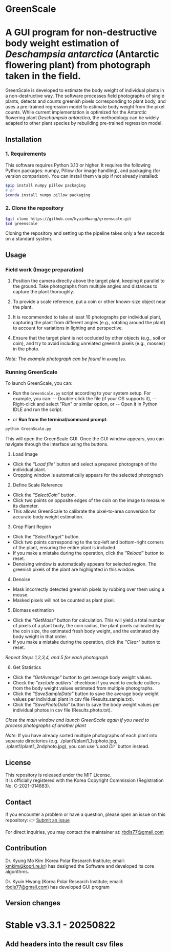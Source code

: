 # GreenScale
# A GUI program for non-destructive body weight estimation of *Deschampsia antarctica* (Antarctic flowering plant) from photograph taken in the field.

GreenScale is developed to estimate the body weight of individual plants in a non-destructive way. 
The software processes field photographs of single plants, detects and counts greenish pixels corresponding to plant body, and uses a pre-trained regression model to estimate body weight from the pixel counts.
While current implementation is optimized for the Antarctic flowering plant *Deschampsia antarctica*, the methodology can be widely adapted to other plant species by rebuilding pre-trained regression model.

## Installation
### 1. Requirements
This software requires Python 3.10 or higher.
It requires the following Python packages: numpy, Pillow (for image handling), and packaging (for version comparison). You can install them via pip if not already installed:

```bash
$pip install numpy pillow packaging
# or
$conda install numpy pillow packaging
```

### 2. Clone the repository

```bash
$git clone https://github.com/kyuinHwang/greenscale.git
$cd greenscale
```

Cloning the repository and setting up the pipeline takes only a few seconds on a standard system.

## Usage
### Field work (Image preparation)

1. Position the camera directly above the target plant, keeping it parallel to the ground. Take photographs from multiple angles and distances to capture the plant thoroughly.

2. To provide a scale reference, put a coin or other known-size object near the plant.

3. It is recommended to take at least 10 photographs per individual plant, capturing the plant from different angles (e.g., rotating around the plant) to account for variations in lighting and perspective.

4. Ensure that the target plant is not occluded by other objects (e.g., soil or coin), and try to avoid including unrelated greenish pixels (e.g., mosses) in the photo.

*Note: The example photograph can be found in `examples`.*

### Running GreenScale
To launch GreenScale, you can:
- Run the `GreenScale.py` script according to your system setup. For example, you can:
-- Double-click the file (if your OS supports it),
-- Right-click and select "Run" or similar option, or
-- Open it in Python IDLE and run the script.

- or **Run from the terminal/command prompt**:

``` bash
python GreenScale.py
```

This will open the GreenScale GUI. Once the GUI window appears, you can navigate through the interface using the buttons.

1. Load Image

- Click the *"Load file"* button and select a prepared photograph of the individual plant.
- Cropping window is automatically appears for the selected photograph

2. Define Scale Reference

- Click the *"SelectCoin"* button.
- Click two points on opposite edges of the coin on the image to measure its diameter.
- This allows GreenScale to calibrate the pixel-to-area conversion for accurate body weight estimation.

3. Crop Plant Region

- Click the *"SelectTarget"* button.
- Click two points corresponding to the top-left and bottom-right corners of the plant, ensuring the entire plant is included.
- If you make a mistake during the operation, click the *"Reload"* button to reset.
- Denoising window is automatically appears for selected region. The greenish pixels of the plant are highlighted in this window.

4. Denoise

- Mask incorrectly detected greenish pixels by rubbing over them using a mouse.
- Masked pixels will not be counted as plant pixel.

5. Biomass estimation

- Click the *"GetMass"* button for calculation. This will yield a total number of pixels of a plant body, the coin radius, the plant pixels calibrated by the coin size, the estimated fresh body weight, and the estimated dry body weight in that order.
- If you make a mistake during the operation, click the *"Clear"* button to reset.

*Repeat Steps 1,2,3,4, and 5 for each photograph*

6. Get Statistics

- Click the *"GetAverage"* button to get average body weight values.
- Check the *"exclude outliers"* checkbox if you want to exclude outliers from the body weight values estimated from multiple photographs.
- Click the *"SaveSampleData"* button to save the average body weight values per individual plant in csv file (Results.sample.txt).
- Click the *"SavePhotoData"* button to save the body weight values per individual photos in csv file (Results.photo.txt).

*Close the main window and launch GreenScale again if you need to process photographs of another plant*

*Note:* If you have already sorted multiple photographs of each plant into separate directories (e.g. ./plant1/plant1_1stphoto.jpg, ./plant1/plant1_2ndphoto.jpg), you can use *'Load Dir'* button instead.

## License

This repository is released under the MIT License.  
It is officially registered with the Korea Copyright Commission (Registration No. C-2021-014883).

## Contact
If you encounter a problem or have a question, please open an issue on this repository:
👉 [Submit an issue](https://github.com/kyuinHwang/greenscale/issues)

For direct inquiries, you may contact the maintainer at: rbdls77@gmail.com

## Contribution

Dr. Kyung Mo Kim (Korea Polar Research Institute; email: kmkim@kopri.re.kr) has designed the Software and developed its core algorithms.

Dr. Kyuin Hwang (Korea Polar Research Institute; emalil: rbdls77@gmail.com) has developed GUI program


## Version changes
# Stable v3.3.1 - 20250822
## Add headers into the result csv files
